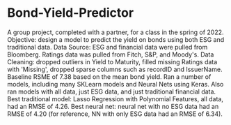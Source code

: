 # Bond-Yield-Predictor
A group project, completed with a partner, for a class in the spring of 2022.
Objective: design a model to predict the yield on bonds using both ESG and traditional data.
Data Source: ESG and financial data were pulled from Bloomberg. Ratings data was pulled from Fitch, S&P, and Moody's.
Data Cleaning: dropped outliers in Yield to Maturity, filled missing Ratings data with 'Missing', dropped sparse columns such as recordID and IssuerName.  
Baseline RSME of 7.38 based on the mean bond yield.
Ran a number of models, including many SKLearn models and Neural Nets using Keras. Also ran models with all data, just ESG data, and just traditional financial data.
Best traditional model: Lasso Regression with Polynomial Features, all data, had an RMSE of 4.26.
Best neural net: neural net with no ESG data had an RMSE of 4.20 (for reference, NN with only ESG data had an RMSE of 6.34).

